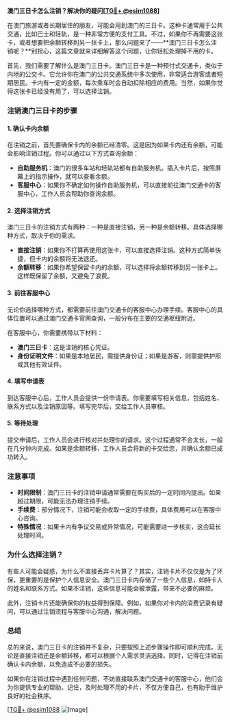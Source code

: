 **澳门三日卡怎么注销？解决你的疑问[[TG💪+ @esim1088](https://t.me/s/esim1088)]**

在澳门旅游或者长期居住的朋友，可能会用到澳门的三日卡。这种卡通常用于公共交通，比如巴士和轻轨，是一种非常方便的支付工具。不过，如果你不再需要这张卡，或者想要把余额转移到另一张卡上，那么问题来了——**澳门三日卡怎么注销呢？**别担心，这篇文章就来详细解答这个问题，让你轻松处理掉不用的卡。

首先，我们需要了解什么是澳门三日卡。澳门三日卡是一种预付式交通卡，类似于内地的公交卡。它允许你在澳门的公共交通系统中多次使用，非常适合游客或者短期居民。卡内有一定的金额，每次乘车时会自动扣除相应的费用。当然，如果你觉得这张卡已经没有用了，可以选择注销。

### 注销澳门三日卡的步骤

#### 1. **确认卡内余额**
在注销之前，首先要确保卡内的余额已经清零。这是因为如果卡内还有余额，可能会影响注销过程。你可以通过以下方式查询余额：

- **自助服务机**：澳门的很多车站和轻轨站都有自助服务机。插入卡片后，按照屏幕上的指示操作，就可以查看余额。
- **客服中心**：如果你不确定如何操作自助服务机，可以直接前往澳门交通卡的客服中心，工作人员会帮助你查询余额。

#### 2. **选择注销方式**
澳门三日卡的注销方式有两种：一种是直接注销，另一种是余额转移。具体选择哪种方式，取决于你的需求。

- **直接注销**：如果你不打算再使用这张卡，可以直接选择注销。这种方式简单快捷，但卡内的余额将无法退还。
- **余额转移**：如果你希望保留卡内的余额，可以选择将余额转移到另一张卡上。这样既保留了余额，又避免了浪费。

#### 3. **前往客服中心**
无论你选择哪种方式，都需要前往澳门交通卡的客服中心办理手续。客服中心的具体位置可以通过澳门交通卡官网查询，一般分布在主要的交通枢纽附近。

在客服中心，你需要携带以下材料：
- **澳门三日卡**：这是注销的核心凭证。
- **身份证明文件**：如果是本地居民，需提供身份证；如果是游客，则需提供护照或其他有效证件。

#### 4. **填写申请表**
到达客服中心后，工作人员会提供一份申请表。你需要填写相关信息，包括姓名、联系方式以及注销原因等。填写完毕后，交给工作人员审核。

#### 5. **等待处理**
提交申请后，工作人员会进行核对并处理你的请求。这个过程通常不会太长，一般在几分钟内完成。如果是余额转移，工作人员会将新的卡交给您，并确认余额已成功转入。

### 注意事项

- **时间限制**：澳门三日卡的注销申请通常需要在购买后的一定时间内提出。如果超过期限，可能无法办理注销手续。
- **手续费**：部分情况下，注销可能会收取一定的手续费，具体费用可以在客服中心咨询。
- **特殊情况**：如果卡内有争议交易或异常情况，可能需要进一步核实，这会延长处理时间。

### 为什么选择注销？

有些人可能会疑惑，为什么不直接丢弃卡片算了？其实，注销卡片不仅仅是为了环保，更重要的是保护个人信息安全。澳门三日卡内存储了一些个人信息，如持卡人的姓名和联系方式。如果不注销，这些信息可能会被泄露，带来不必要的麻烦。

此外，注销卡片还能确保你的权益得到保障。例如，如果你对卡内的消费记录有疑问，可以通过注销流程与客服中心沟通，解决问题。

### 总结

总的来说，澳门三日卡的注销并不复杂，只要按照上述步骤操作即可顺利完成。无论是直接注销还是余额转移，都可以根据个人需求灵活选择。同时，记得在注销前确认卡内余额，以免造成不必要的损失。

如果你在注销过程中遇到任何问题，不妨直接联系澳门交通卡的客服中心，他们会为你提供专业的帮助。记住，及时处理不用的卡片，不仅方便自己，也有助于维护良好的社会秩序。

[[TG💪+ @esim1088](https://t.me/s/esim1088) ![Image](https://i.postimg.cc/4NQfJmqS/Snipaste-2025-05-13-00-14-12.png)]